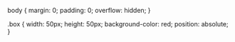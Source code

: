 body { 
 margin: 0; 
 padding: 0; 
 overflow: hidden; 
}

.box 
 { width: 50px; 
 height: 50px; 
 background-color: red; 
 position: absolute; 
}
